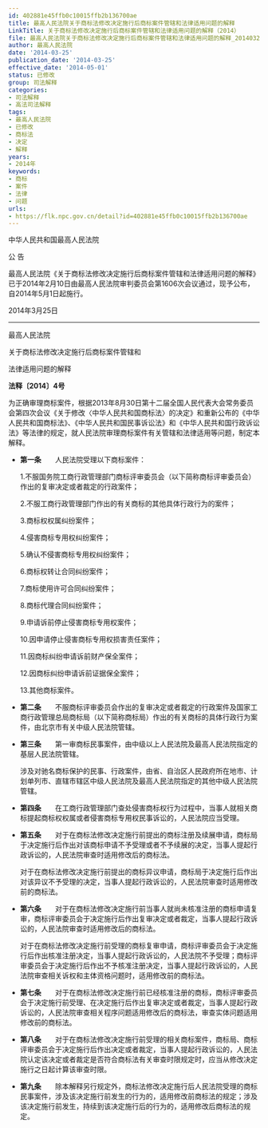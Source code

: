```yaml
---
id: 402881e45ffb0c10015ffb2b136700ae
title: 最高人民法院关于商标法修改决定施行后商标案件管辖和法律适用问题的解释
LinkTitle: 关于商标法修改决定施行后商标案件管辖和法律适用问题的解释（2014）
file: 最高人民法院关于商标法修改决定施行后商标案件管辖和法律适用问题的解释_20140325_402881e45ffb0c10015ffb2b136700ae.docx
author: 最高人民法院
date: '2014-03-25'
publication_date: '2014-03-25'
effective_date: '2014-05-01'
status: 已修改
group: 司法解释
categories:
- 司法解释
- 高法司法解释
tags:
- 最高人民法院
- 已修改
- 商标法
- 决定
- 解释
years:
- 2014年
keywords:
- 商标
- 案件
- 法律
- 问题
urls:
- https://flk.npc.gov.cn/detail?id=402881e45ffb0c10015ffb2b136700ae
---
```


中华人民共和国最高人民法院

公 告

最高人民法院《关于商标法修改决定施行后商标案件管辖和法律适用问题的解释》已于2014年2月10日由最高人民法院审判委员会第1606次会议通过，现予公布，自2014年5月1日起施行。

2014年3月25日

---

最高人民法院

关于商标法修改决定施行后商标案件管辖和

法律适用问题的解释

**法释〔2014〕4号**

为正确审理商标案件，根据2013年8月30日第十二届全国人民代表大会常务委员会第四次会议《关于修改〈中华人民共和国商标法〉的决定》和重新公布的《中华人民共和国商标法》、《中华人民共和国民事诉讼法》和《中华人民共和国行政诉讼法》等法律的规定，就人民法院审理商标案件有关管辖和法律适用等问题，制定本解释。

- **第一条**　　人民法院受理以下商标案件：

  1.不服国务院工商行政管理部门商标评审委员会（以下简称商标评审委员会）作出的复审决定或者裁定的行政案件；

  2.不服工商行政管理部门作出的有关商标的其他具体行政行为的案件；

  3.商标权权属纠纷案件；

  4.侵害商标专用权纠纷案件；

  5.确认不侵害商标专用权纠纷案件；

  6.商标权转让合同纠纷案件；

  7.商标使用许可合同纠纷案件；

  8.商标代理合同纠纷案件；

  9.申请诉前停止侵害商标专用权案件；

  10.因申请停止侵害商标专用权损害责任案件；

  11.因商标纠纷申请诉前财产保全案件；

  12.因商标纠纷申请诉前证据保全案件；

  13.其他商标案件。

- **第二条**　　不服商标评审委员会作出的复审决定或者裁定的行政案件及国家工商行政管理总局商标局（以下简称商标局）作出的有关商标的具体行政行为案件，由北京市有关中级人民法院管辖。

- **第三条**　　第一审商标民事案件，由中级以上人民法院及最高人民法院指定的基层人民法院管辖。

  涉及对驰名商标保护的民事、行政案件，由省、自治区人民政府所在地市、计划单列市、直辖市辖区中级人民法院及最高人民法院指定的其他中级人民法院管辖。

- **第四条**　　在工商行政管理部门查处侵害商标权行为过程中，当事人就相关商标提起商标权权属或者侵害商标专用权民事诉讼的，人民法院应当受理。

- **第五条**　　对于在商标法修改决定施行前提出的商标注册及续展申请，商标局于决定施行后作出对该商标申请不予受理或者不予续展的决定，当事人提起行政诉讼的，人民法院审查时适用修改后的商标法。

  对于在商标法修改决定施行前提出的商标异议申请，商标局于决定施行后作出对该异议不予受理的决定，当事人提起行政诉讼的，人民法院审查时适用修改前的商标法。

- **第六条**　　对于在商标法修改决定施行前当事人就尚未核准注册的商标申请复审，商标评审委员会于决定施行后作出复审决定或者裁定，当事人提起行政诉讼的，人民法院审查时适用修改后的商标法。

  对于在商标法修改决定施行前受理的商标复审申请，商标评审委员会于决定施行后作出核准注册决定，当事人提起行政诉讼的，人民法院不予受理；商标评审委员会于决定施行后作出不予核准注册决定，当事人提起行政诉讼的，人民法院审查相关诉权和主体资格问题时，适用修改前的商标法。

- **第七条**　　对于在商标法修改决定施行前已经核准注册的商标，商标评审委员会于决定施行前受理、在决定施行后作出复审决定或者裁定，当事人提起行政诉讼的，人民法院审查相关程序问题适用修改后的商标法，审查实体问题适用修改前的商标法。

- **第八条**　　对于在商标法修改决定施行前受理的相关商标案件，商标局、商标评审委员会于决定施行后作出决定或者裁定，当事人提起行政诉讼的，人民法院认定该决定或者裁定是否符合商标法有关审查时限规定时，应当从修改决定施行之日起计算该审查时限。

- **第九条**　　除本解释另行规定外，商标法修改决定施行后人民法院受理的商标民事案件，涉及该决定施行前发生的行为的，适用修改前商标法的规定；涉及该决定施行前发生，持续到该决定施行后的行为的，适用修改后商标法的规定。
